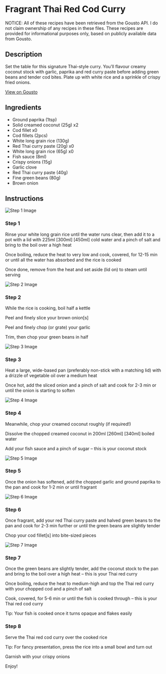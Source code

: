 # Fragrant Thai Red Cod Curry

NOTICE: All of these recipes have been retrieved from the Gousto API. I do not claim ownership of any recipes in these files. These recipes are provided for informational purposes only, based on publicly available data from Gousto.

## Description

Set the table for this signature Thai-style curry. You’ll flavour creamy coconut stock with garlic, paprika and red curry paste before adding green beans and tender cod bites. Plate up with white rice and a sprinkle of crispy fried onions. 

[View on Gousto](https://www.gousto.co.uk/recipes/cookbook/fragrant-thai-red-cod-curry)

## Ingredients

- Ground paprika (1tsp)
- Solid creamed coconut (25g) x2
- Cod fillet x0
- Cod fillets (2pcs)
- White long grain rice (130g)
- Red Thai curry paste (20g) x0
- White long grain rice (65g) x0
- Fish sauce (8ml)
- Crispy onions (15g)
- Garlic clove
- Red Thai curry paste (40g)
- Fine green beans (80g)
- Brown onion

## Instructions

![Step 1 Image](https://production-media.gousto.co.uk/cms/recipe-step-image/Step-1-1722941889125-x200.jpg)

### Step 1

Rinse your white long grain rice until the water runs clear, then add it to a pot with a lid with 225ml <span class="text-purple">[300ml]</span> <span class="text-danger">[450ml]</span> cold water and a pinch of salt and bring to the boil over a high heat

Once boiling, reduce the heat to very low and cook, covered, for 12-15 min or until all the water has absorbed and the rice is cooked

Once done, remove from the heat and set aside (lid on) to steam until serving

![Step 2 Image](https://production-media.gousto.co.uk/cms/recipe-step-image/Step-2-1722941894312-x200.jpg)

### Step 2

While the rice is cooking, boil half a kettle

Peel and finely slice your brown onion[s]

Peel and finely chop (or grate) your garlic

Trim, then chop your green beans in half

![Step 3 Image](https://production-media.gousto.co.uk/cms/recipe-step-image/Step-3-1722941898377-x200.jpg)

### Step 3

Heat a large, wide-based pan (preferably non-stick with a matching lid) with a drizzle of vegetable oil over a medium heat

Once hot, add the sliced onion and a pinch of salt and cook for 2-3 min or until the onion is starting to soften

![Step 4 Image](https://production-media.gousto.co.uk/cms/recipe-step-image/Step-4-1722941902073-x200.jpg)

### Step 4

Meanwhile, chop your creamed coconut roughly (if required!)

Dissolve the chopped creamed coconut in 200ml <span class="text-purple">[260ml]</span> <span class="text-danger">[340ml]</span> boiled water

Add your fish sauce and a pinch of sugar – this is your coconut stock

![Step 5 Image](https://production-media.gousto.co.uk/cms/recipe-step-image/Step-5-1722941905455-x200.jpg)

### Step 5

Once the onion has softened, add the chopped garlic and ground paprika to the pan and cook for 1-2 min or until fragrant

![Step 6 Image](https://production-media.gousto.co.uk/cms/recipe-step-image/Step-6-1722941908635-x200.jpg)

### Step 6

Once fragrant, add your red Thai curry paste and halved green beans to the pan and cook for 2-3 min further or until the green beans are slightly tender

Chop your cod fillet[s] into bite-sized pieces

![Step 7 Image](https://production-media.gousto.co.uk/cms/recipe-step-image/Step-7-1722941912236-x200.jpg)

### Step 7

Once the green beans are slightly tender, add the coconut stock to the pan and bring to the boil over a high heat – this is your Thai red curry

Once boiling, reduce the heat to medium-high and top the Thai red curry with your chopped cod and a pinch of salt

Cook, covered, for 5-6 min or until the fish is cooked through – this is your Thai red cod curry

Tip: Your fish is cooked once it turns opaque and flakes easily

### Step 8

Serve the Thai red cod curry over the cooked rice

Tip: For fancy presentation, press the rice into a small bowl and turn out

Garnish with your crispy onions

Enjoy!

